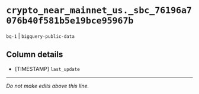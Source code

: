 # `crypto_near_mainnet_us._sbc_76196a7076b40f581b5e19bce95967b`
`bq-1` | `bigquery-public-data`

## Column details
* [TIMESTAMP] `last_update`

-------------------------------------------------------------------------------
*Do not make edits above this line.*
